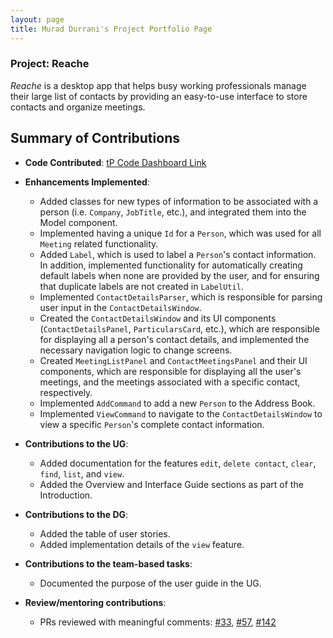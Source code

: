 ```yaml
---
layout: page
title: Murad Durrani's Project Portfolio Page
---
```


### Project: Reache

_Reache_ is a desktop app that helps busy working professionals manage their large list
of contacts by providing an easy-to-use interface to store contacts and organize
meetings.

## Summary of Contributions

* **Code Contributed**: [tP Code Dashboard Link](https://nus-cs2103-ay2122s2.github.io/tp-dashboard/?search=&sort=groupTitle&sortWithin=title&timeframe=commit&mergegroup=&groupSelect=groupByRepos&breakdown=true&checkedFileTypes=docs~functional-code~test-code~other&since=2022-02-18&tabOpen=true&tabType=authorship&zFR=false&tabAuthor=muraddurrani&tabRepo=AY2122S2-CS2103T-W12-4%2Ftp%5Bmaster%5D&authorshipIsMergeGroup=false&authorshipFileTypes=docs~functional-code~test-code&authorshipIsBinaryFileTypeChecked=false)
* **Enhancements Implemented**:
  * Added classes for new types of information to be associated with a person (i.e. `Company`, `JobTitle`, etc.), and integrated them into the Model component.
  * Implemented having a unique `Id` for a `Person`, which was used for all `Meeting` related functionality.
  * Added `Label`, which is used to label a `Person`'s contact information. In addition, implemented functionality for automatically creating default labels when none are provided by the user, and for ensuring that duplicate labels are not created in `LabelUtil`.
  * Implemented `ContactDetailsParser`, which is responsible for parsing user input in the `ContactDetailsWindow`.
  * Created the `ContactDetailsWindow` and its UI components (`ContactDetailsPanel`, `ParticularsCard`, etc.), which are responsible for displaying all a person's contact details, and implemented the necessary navigation logic to change screens.
  * Created `MeetingListPanel` and `ContactMeetingsPanel` and their UI components, which are responsible for displaying all the user's meetings, and the meetings associated with a specific contact, respectively.
  * Implemented `AddCommand` to add a new `Person` to the Address Book.
  * Implemented `ViewCommand` to navigate to the `ContactDetailsWindow` to view a specific `Person`'s complete contact information.
    

* **Contributions to the UG**:
  * Added documentation for the features `edit`, `delete contact`, `clear`, `find`, `list`, and `view`.
  * Added the Overview and Interface Guide sections as part of the Introduction.


* **Contributions to the DG**:
  * Added the table of user stories.
  * Added implementation details of the `view` feature.


* **Contributions to the team-based tasks**:
  * Documented the purpose of the user guide in the UG.
* **Review/mentoring contributions**:
  * PRs reviewed with meaningful comments: [#33](https://github.com/AY2122S2-CS2103T-W12-4/tp/pull/33), [#57](https://github.com/AY2122S2-CS2103T-W12-4/tp/pull/57), [#142](https://github.com/AY2122S2-CS2103T-W12-4/tp/pull/142)
